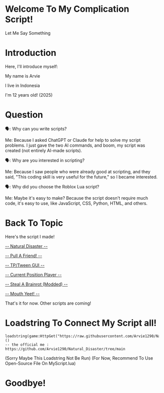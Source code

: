 # Welcome To My Complication Script!
Let Me Say Something

# Introduction
Here, I'll introduce myself:

My name is Arvie

I live in Indonesia

I'm 12 years old! (2025)

# Question
🗣️: Why can you write scripts?

Me: Because I asked ChatGPT or Claude for help to solve my script problems. I just gave the two AI commands, and boom, my script was created (not entirely AI-made scripts).


🗣️: Why are you interested in scripting?

Me: Because I saw people who were already good at scripting, and they said, "This coding skill is very useful for the future," so I became interested.


🗣️: Why did you choose the Roblox Lua script?

Me: Maybe it's easy to make? Because the script doesn't require much code, it's easy to use, like JavaScript, CSS, Python, HTML, and others.

# Back To Topic
Here's the script I made!

[-- Natural Disaster --](https://github.com/Arvie1290/Natural_Disaster/tree/Natural-Disaster)

[-- Pull A Friend! --](https://github.com/Arvie1290/Natural_Disaster/tree/Pull-A-Friend!)

[-- TP/Tween GUI --](https://github.com/Arvie1290/Natural_Disaster/tree/TP_Tween_Gui)

[-- Current Position Player --](https://github.com/Arvie1290/Natural_Disaster/tree/Currently-Position-Player)

[-- Steal A Brainrot (Modded) --](https://github.com/Arvie1290/Natural_Disaster/tree/Steal-A-Brainrot-Modded-Only)

[-- Mouth Yeet! --](https://github.com/Arvie1290/Natural_Disaster/blob/Mouth-YEET!/README.md)

That's it for now. Other scripts are coming!

# Loadstring To Connect My Script all!

```
loadstring(game:HttpGet("https://raw.githubusercontent.com/Arvie1290/Natural_Disaster/main/MyScript.lua"))()
-- the official me : https://github.com/Arvie1290/Natural_Disaster/tree/main
```
(Sorry Maybe This Loadstring Not Be Run)
(For Now, Recommend To Use Open-Source File On MyScript.lua)

# Goodbye!
